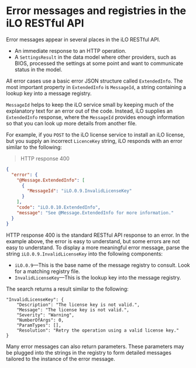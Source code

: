# Error messages and registries in the iLO RESTful API

Error messages appear in several places in the iLO RESTful API.

* An immediate response to an HTTP operation.
* A `SettingsResult` in the data model where other providers, such as BIOS, processed the settings at some point and want to communicate status in the model.

All error cases use a basic error JSON structure called `ExtendedInfo`.  The most important property in `ExtendedInfo` is `MessageId`, a string containing a lookup key into a message registry.

`MessageId` helps to keep the iLO service small by keeping much of the explanatory text for an error out of the code. Instead, iLO supplies an `ExtendedInfo` response, where the `MessageId` provides enough information so that you can look up more details from another file.

For example, if you `POST` to the iLO license service to install an iLO license, but you supply an incorrect `LicenceKey` string, iLO responds with an error similar to the following:

> HTTP response 400

```json
{
  "error": {
    "@Message.ExtendedInfo": [
      {
        "MessageId": "iLO.0.9.InvalidLicenseKey"
      }
    ],
    "code": "iLO.0.10.ExtendedInfo",
    "message": "See @Message.ExtendedInfo for more information."
  }
}
```

HTTP response 400 is the standard RESTful API response to an error. In the example above, the error is easy to understand, but some errors are not easy to understand. To display a more meaningful error message, parse the string `iLO.0.9.InvalidLicenseKey` into the following
components:

* `iLO.0.9`—This is the base name of the message registry to consult. Look for a matching registry file.
* `InvalidLicenseKey`—This is the lookup key into the message registry.

The search returns a result similar to the following:

```
"InvalidLicenseKey": {
    "Description": "The license key is not valid.",
    "Message": "The license key is not valid.",
    "Severity": "Warning",
    "NumberOfArgs": 0,
    "ParamTypes": [],
    "Resolution": "Retry the operation using a valid license key."
}
```

Many error messages can also return parameters. These parameters may be plugged into the
strings in the registry to form detailed messages tailored to the instance of the error message.







